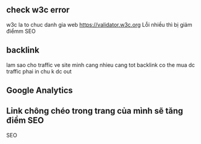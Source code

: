 ## check w3c error
w3c la to chuc danh gia web
https://validator.w3c.org
Lỗi nhiều thì bị giảm điểmm SEO

## backlink

lam sao cho traffic ve site minh cang nhieu cang tot
backlink co the mua dc
traffic phai in chu k dc out

## Google Analytics

## Link chông chéo trong trang của mình sẽ tăng điểm SEO
SEO
